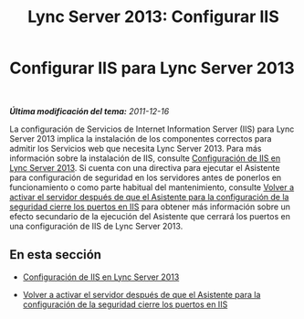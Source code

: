 ﻿---
title: 'Lync Server 2013: Configurar IIS'
TOCTitle: Configurar IIS
ms:assetid: bc4ae8cc-ec0c-42f1-9034-058930e530d6
ms:mtpsurl: https://technet.microsoft.com/es-es/library/Gg412918(v=OCS.15)
ms:contentKeyID: 48276509
ms.date: 01/07/2017
mtps_version: v=OCS.15
ms.translationtype: HT
---

# Configurar IIS para Lync Server 2013

 

_**Última modificación del tema:** 2011-12-16_

La configuración de Servicios de Internet Information Server (IIS) para Lync Server 2013 implica la instalación de los componentes correctos para admitir los Servicios web que necesita Lync Server 2013. Para más información sobre la instalación de IIS, consulte [Configuración de IIS en Lync Server 2013](lync-server-2013-iis-configuration.md). Si cuenta con una directiva para ejecutar el Asistente para configuración de seguridad en los servidores antes de ponerlos en funcionamiento o como parte habitual del mantenimiento, consulte [Volver a activar el servidor después de que el Asistente para la configuración de la seguridad cierre los puertos en IIS](lync-server-2013-re-activate-server-after-security-configuration-wizard-closes-ports-in-iis.md) para obtener más información sobre un efecto secundario de la ejecución del Asistente que cerrará los puertos en una configuración de IIS de Lync Server 2013.

## En esta sección

  - [Configuración de IIS en Lync Server 2013](lync-server-2013-iis-configuration.md)

  - [Volver a activar el servidor después de que el Asistente para la configuración de la seguridad cierre los puertos en IIS](lync-server-2013-re-activate-server-after-security-configuration-wizard-closes-ports-in-iis.md)

